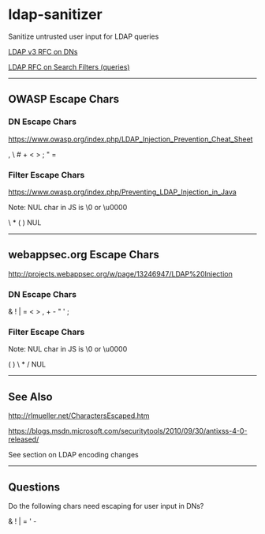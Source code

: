 # ldap-sanitizer
Sanitize untrusted user input for LDAP queries


[LDAP v3 RFC on DNs](http://www.faqs.org/rfcs/rfc2253.html)

[LDAP RFC on Search Filters (queries)](http://www.faqs.org/rfcs/rfc4515.html)

---

## OWASP Escape Chars

### DN Escape Chars

https://www.owasp.org/index.php/LDAP_Injection_Prevention_Cheat_Sheet

, \ # + < > ; " =

### Filter Escape Chars

https://www.owasp.org/index.php/Preventing_LDAP_Injection_in_Java

Note: NUL char in JS is \0 or \u0000

\ * ( ) NUL

---

## webappsec.org Escape Chars

http://projects.webappsec.org/w/page/13246947/LDAP%20Injection

### DN Escape Chars

& ! | = < > , + - " ' ;

### Filter Escape Chars

Note: NUL char in JS is \0 or \u0000

( ) \ * / NUL

---

## See Also

http://rlmueller.net/CharactersEscaped.htm

https://blogs.msdn.microsoft.com/securitytools/2010/09/30/antixss-4-0-released/

See section on LDAP encoding changes

---

## Questions

Do the following chars need escaping for user input in DNs?

& ! | = ' -

